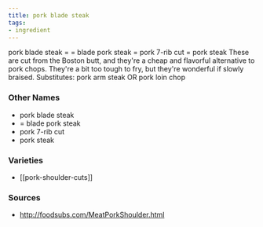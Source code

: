```yaml
---
title: pork blade steak
tags:
- ingredient
---
```

pork blade steak = = blade pork steak = pork 7-rib cut = pork steak These are cut from the Boston butt, and they're a cheap and flavorful alternative to pork chops. They're a bit too tough to fry, but they're wonderful if slowly braised. Substitutes: pork arm steak OR pork loin chop

### Other Names

* pork blade steak
* = blade pork steak
* pork 7-rib cut
* pork steak

### Varieties

* [[pork-shoulder-cuts]]

### Sources
* http://foodsubs.com/MeatPorkShoulder.html
